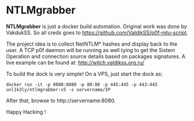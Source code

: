 # NTLMgrabber

**NTLMgrabber** is just a docker build automation. Original work was done by VakdukSS. So all creds goes to https://github.com/ValdikSS/p0f-mtu-script.

The project idea is to collect NetNTLM* hashes and display back to the user. A TCP p0f daemon will be running as well tying to get the Sistem Operation and connection source details based on packages signatures. A live example can be found at: http://witch.valdikss.org.ru/

To build the dock is very simple! On a VPS, just start the dock as:

`docker run -it -p 8080:8080 -p 80:80 -p 445:445 -p 443:443 unl1k3ly/ntlmgrabber:v5 -s servername/IP` 

After that, browse to http://servername:8080.

Happy Hacking !
